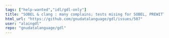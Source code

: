 ```yaml
---
tags: ["help-wanted","idl/gdl-only"]
title: "SOBEL & clang : many complains; tests mising for SOBEL, PREWITT & ROBERTS"
html_url: "https://github.com/gnudatalanguage/gdl/issues/507"
user: "alaingdl"
repo: "gnudatalanguage/gdl"
---
```


